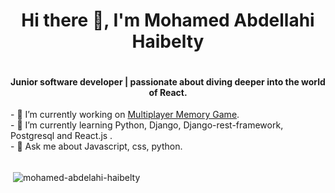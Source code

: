  <div style="display: flex; justify-content:center; align-items: center;">
  <h1 align=center>Hi there 👋, I'm Mohamed Abdellahi Haibelty</h1>
 </div>
 <h4 align=center>Junior software developer | passionate about diving deeper into the world of React.</h4>
- 🔭 I’m currently working on <a href="https://github.com/mohamed-abdelahi-haibelty/memory_game">Multiplayer Memory Game</a>.<br>
- 🌱 I’m currently learning Python, Django, Django-rest-framework, Postgresql and React.js .<br>
- 💬 Ask me about Javascript, css, python.<br><br>


<p>&nbsp;<img align="center" src="https://github-readme-stats.vercel.app/api?username=mohamed-abdelahi-haibelty&show_icons=true&locale=en&bg_color=010B0F&text_color=6EEA92&border_color=010B0F" alt="mohamed-abdelahi-haibelty" /></p>


<!--
**mohamed-abdelahi-haibelty/mohamed-abdelahi-haibelty** is a ✨ _special_ ✨ repository because its `README.md` (this file) appears on your GitHub profile.

Here are some ideas to get you started:

- 🔭 I’m currently working on ...
- 🌱 I’m currently learning Python, Django, Django-rest-framework and Postgresql.
- 💬 Ask me about Javascript, css, python.

